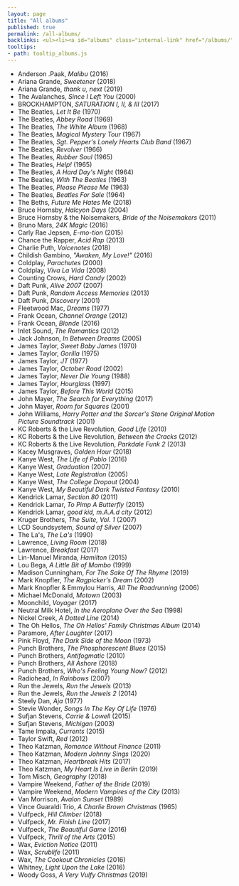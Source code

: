 ```yaml
---
layout: page
title: "All albums"
published: true
permalink: /all-albums/
backlinks: <ul><li><a id="albums" class="internal-link" href="/albums/">Albums</a></li></ul>
tooltips: 
- path: tooltip_albums.js
---
```


* Anderson .Paak, *Malibu* (2016)
* Ariana Grande, *Sweetener* (2018)
* Ariana Grande, *thank u, next* (2019)
* The Avalanches, *Since I Left You* (2000)
* BROCKHAMPTON, *SATURATION I, II, & III* (2017)
* The Beatles, *Let It Be* (1970)
* The Beatles, *Abbey Road* (1969)
* The Beatles, *The White Album* (1968)
* The Beatles, *Magical Mystery Tour* (1967)
* The Beatles, *Sgt. Pepper's Lonely Hearts Club Band* (1967)
* The Beatles, *Revolver* (1966)
* The Beatles, *Rubber Soul* (1965)
* The Beatles, *Help!* (1965)
* The Beatles, *A Hard Day's Night* (1964)
* The Beatles, *With The Beatles* (1963)
* The Beatles, *Please Please Me* (1963)
* The Beatles, *Beatles For Sale* (1964)
* The Beths, *Future Me Hates Me* (2018)
* Bruce Hornsby, *Halcyon Days* (2004)
* Bruce Hornsby & the Noisemakers, *Bride of the Noisemakers* (2011)
* Bruno Mars, *24K Magic* (2016)
* Carly Rae Jepsen, *E-mo-tion* (2015)
* Chance the Rapper, *Acid Rap* (2013)
* Charlie Puth, *Voicenotes* (2018)
* Childish Gambino, *"Awaken, My Love!"* (2016)
* Coldplay, *Parachutes* (2000)
* Coldplay, *Viva La Vida* (2008)
* Counting Crows, *Hard Candy* (2002)
* Daft Punk, *Alive 2007* (2007)
* Daft Punk, *Random Access Memories* (2013)
* Daft Punk, *Discovery* (2001)
* Fleetwood Mac, *Dreams* (1977)
* Frank Ocean, *Channel Orange* (2012)
* Frank Ocean, *Blonde* (2016)
* Inlet Sound, *The Romantics* (2012)
* Jack Johnson, *In Between Dreams* (2005)
* James Taylor, *Sweet Baby James* (1970)
* James Taylor, *Gorilla* (1975)
* James Taylor, *JT* (1977)
* James Taylor, *October Road* (2002)
* James Taylor, *Never Die Young* (1988)
* James Taylor, *Hourglass* (1997)
* James Taylor, *Before This World* (2015)
* John Mayer, *The Search for Everything* (2017)
* John Mayer, *Room for Squares* (2001)
* John Williams, *Harry Potter and the Sorcer's Stone Original Motion Picture Soundtrack* (2001)
* KC Roberts & the Live Revolution, *Good Life* (2010)
* KC Roberts & the Live Revolution, *Between the Cracks* (2012)
* KC Roberts & the Live Revolution, *Parkdale Funk 2* (2013)
* Kacey Musgraves, *Golden Hour* (2018)
* Kanye West, *The Life of Pablo* (2016)
* Kanye West, *Graduation* (2007)
* Kanye West, *Late Registration* (2005)
* Kanye West, *The College Dropout* (2004)
* Kanye West, *My Beautiful Dark Twisted Fantasy* (2010)
* Kendrick Lamar, *Section.80* (2011)
* Kendrick Lamar, *To Pimp A Butterfly* (2015)
* Kendrick Lamar, *good kid, m.A.A.d city* (2012)
* Kruger Brothers, *The Suite, Vol. 1* (2007)
* LCD Soundsystem, *Sound of Silver* (2007)
* The La's, *The La's* (1990)
* Lawrence, *Living Room* (2018)
* Lawrence, *Breakfast* (2017)
* Lin-Manuel Miranda, *Hamilton* (2015)
* Lou Bega, *A Little Bit of Mambo* (1999)
* Madison Cunningham, *For The Sake Of The Rhyme* (2019)
* Mark Knopfler, *The Ragpicker's Dream* (2002)
* Mark Knopfler & Emmylou Harris, *All The Roadrunning* (2006)
* Michael McDonald, *Motown* (2003)
* Moonchild, *Voyager* (2017)
* Neutral Milk Hotel, *In the Aeroplane Over the Sea* (1998)
* Nickel Creek, *A Dotted Line* (2014)
* The Oh Hellos, *The Oh Hellos' Family Christmas Album* (2014)
* Paramore, *After Laughter* (2017)
* Pink Floyd, *The Dark Side of the Moon* (1973)
* Punch Brothers, *The Phosphorescent Blues* (2015)
* Punch Brothers, *Antifogmatic* (2010)
* Punch Brothers, *All Ashore* (2018)
* Punch Brothers, *Who's Feeling Young Now?* (2012)
* Radiohead, *In Rainbows* (2007)
* Run the Jewels, *Run the Jewels* (2013)
* Run the Jewels, *Run the Jewels 2* (2014)
* Steely Dan, *Aja* (1977)
* Stevie Wonder, *Songs In The Key Of Life* (1976)
* Sufjan Stevens, *Carrie & Lowell* (2015)
* Sufjan Stevens, *Michigan* (2003)
* Tame Impala, *Currents* (2015)
* Taylor Swift, *Red* (2012)
* Theo Katzman, *Romance Without Finance* (2011)
* Theo Katzman, *Modern Johnny Sings* (2020)
* Theo Katzman, *Heartbreak Hits* (2017)
* Theo Katzman, *My Heart Is Live in Berlin* (2019)
* Tom Misch, *Geography* (2018)
* Vampire Weekend, *Father of the Bride* (2019)
* Vampire Weekend, *Modern Vampires of the City* (2013)
* Van Morrison, *Avalon Sunset* (1989)
* Vince Guaraldi Trio, *A Charlie Brown Christmas* (1965)
* Vulfpeck, *Hill Climber* (2018)
* Vulfpeck, *Mr. Finish Line* (2017)
* Vulfpeck, *The Beautiful Game* (2016)
* Vulfpeck, *Thrill of the Arts* (2015)
* Wax, *Eviction Notice* (2011)
* Wax, *Scrublife* (2011)
* Wax, *The Cookout Chronicles* (2016)
* Whitney, *Light Upon the Lake* (2016)
* Woody Goss, *A Very Vulfy Christmas* (2019)
